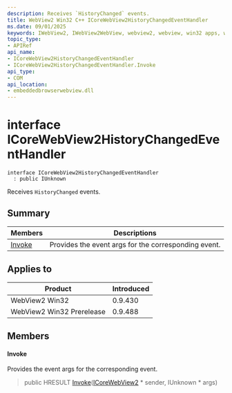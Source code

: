 ```yaml
---
description: Receives `HistoryChanged` events.
title: WebView2 Win32 C++ ICoreWebView2HistoryChangedEventHandler
ms.date: 09/01/2025
keywords: IWebView2, IWebView2WebView, webview2, webview, win32 apps, win32, edge, ICoreWebView2, ICoreWebView2Controller, browser control, edge html, ICoreWebView2HistoryChangedEventHandler
topic_type: 
- APIRef
api_name:
- ICoreWebView2HistoryChangedEventHandler
- ICoreWebView2HistoryChangedEventHandler.Invoke
api_type:
- COM
api_location:
- embeddedbrowserwebview.dll
---
```


# interface ICoreWebView2HistoryChangedEventHandler

```
interface ICoreWebView2HistoryChangedEventHandler
  : public IUnknown
```

Receives `HistoryChanged` events.

## Summary

 Members                        | Descriptions
--------------------------------|---------------------------------------------
[Invoke](#invoke) | Provides the event args for the corresponding event.

## Applies to

Product                         | Introduced
--------------------------------|---------------------------------------------
WebView2 Win32            |    0.9.430
WebView2 Win32 Prerelease |    0.9.488

## Members

#### Invoke

Provides the event args for the corresponding event.

> public HRESULT [Invoke](#invoke)([ICoreWebView2](icorewebview2.md#icorewebview2) * sender, IUnknown * args)

